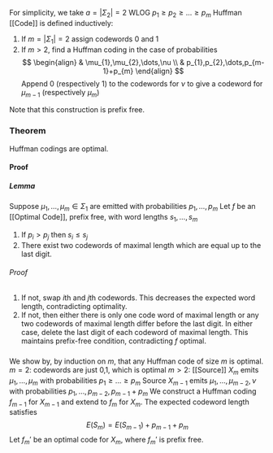 For simplicity, we take $a=\lvert \Sigma_{2} \rvert=2$
WLOG $p_{1}\geq p_{2}\geq\dots\geq p_{m}$
Huffman [[Code]] is defined inductively:
1. If $m=\lvert \Sigma_{1} \rvert=2$ assign codewords 0 and 1
2. If $m>2$, find a Huffman coding in the case of probabilities
$$
\begin{align}
 & \mu_{1},\mu_{2},\dots,\nu \\
 & p_{1},p_{2},\dots,p_{m-1}+p_{m}
\end{align}
$$
Append 0 (respectively 1) to the codewords for $\nu$ to give a codeword for $\mu_{m-1}$ (respectively $\mu_{m}$)

Note that this construction is prefix free.

### Theorem
Huffman codings are optimal.
#### Proof
##### Lemma 
Suppose $\mu_{1},\dots,\mu_{m}\in \Sigma_{1}$ are emitted with probabilities $p_{1},\dots,p_{m}$
Let $f$ be an [[Optimal Code]], prefix free, with word lengths $s_{1},\dots ,s_{m}$
1. If $p_{i}>p_{j}$ then $s_{i}\leq s_{j}$
2. There exist two codewords of maximal length which are equal up to the last digit.
###### Proof
1. If not, swap $i$th and $j$th codewords. This decreases the expected word length, contradicting optimality.
2. If not, then either there is only one code word of maximal length or any two codewords of maximal length differ before the last digit. In either case, delete the last digit of each codeword of maximal length. This maintains prefix-free condition, contradicting $f$ optimal.

#####
We show by, by induction on $m$, that any Huffman code of size $m$ is optimal.
$m=2$: codewords are just 0,1, which is optimal
$m>2:$ [[Source]] $X_{m}$ emits $\mu_{1},\dots,\mu_{m}$ with probabilities $p_{1}\geq\dots\geq p_{m}$
Source $X_{m-1}$ emits $\mu_{1},\dots,\mu_{m-2},\nu$ with probabilities $p_{1},\dots,p_{m-2},p_{m-1}+p_{m}$
We construct a Huffman coding $f_{m-1}$ for $X_{m-1}$ and extend to $f_{m}$ for $X_{m}$. The expected codeword length satisfies
$$
E(S_{m})=E(S_{m-1})+p_{m-1}+p_{m}
$$
Let $f_{m}'$ be an optimal code for $X_{m}$, where $f_{m}'$ is prefix free.
